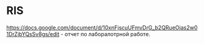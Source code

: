 # RIS
https://docs.google.com/document/d/10xnFjscuUFmvDrG_b2QRueOias2w01DrZjbYQsSv8gs/edit - отчет по лаборалотрной работе.
